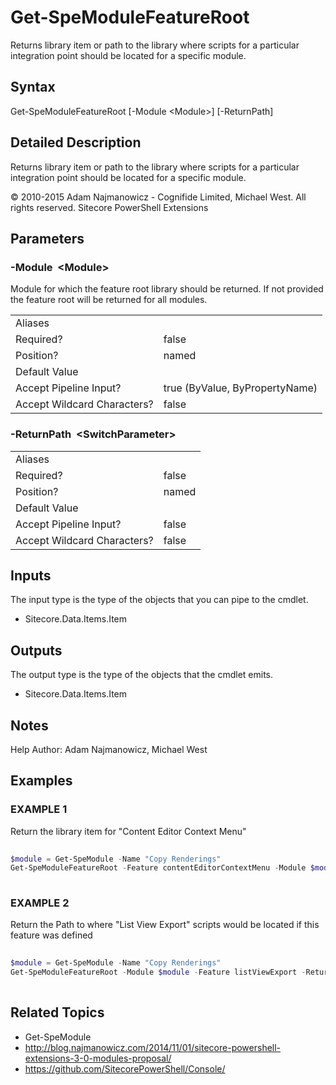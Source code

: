 # Get-SpeModuleFeatureRoot 
 
Returns library item or path to the library where scripts for a particular integration point should be located for a specific module. 
 
## Syntax 
 
Get-SpeModuleFeatureRoot [-Module &lt;Module&gt;] [-ReturnPath] 
 
 
## Detailed Description 
 
Returns library item or path to the library where scripts for a particular integration point should be located for a specific module. 
 
© 2010-2015 Adam Najmanowicz - Cognifide Limited, Michael West. All rights reserved. Sitecore PowerShell Extensions 
 
## Parameters 
 
### -Module&nbsp; &lt;Module&gt; 
 
Module for which the feature root library should be returned. 
If not provided the feature root will be returned for all modules. 
 
<table>
    <thead></thead>
    <tbody>
        <tr>
            <td>Aliases</td>
            <td></td>
        </tr>
        <tr>
            <td>Required?</td>
            <td>false</td>
        </tr>
        <tr>
            <td>Position?</td>
            <td>named</td>
        </tr>
        <tr>
            <td>Default Value</td>
            <td></td>
        </tr>
        <tr>
            <td>Accept Pipeline Input?</td>
            <td>true (ByValue, ByPropertyName)</td>
        </tr>
        <tr>
            <td>Accept Wildcard Characters?</td>
            <td>false</td>
        </tr>
    </tbody>
</table> 
 
### -ReturnPath&nbsp; &lt;SwitchParameter&gt; 
 
 
 
<table>
    <thead></thead>
    <tbody>
        <tr>
            <td>Aliases</td>
            <td></td>
        </tr>
        <tr>
            <td>Required?</td>
            <td>false</td>
        </tr>
        <tr>
            <td>Position?</td>
            <td>named</td>
        </tr>
        <tr>
            <td>Default Value</td>
            <td></td>
        </tr>
        <tr>
            <td>Accept Pipeline Input?</td>
            <td>false</td>
        </tr>
        <tr>
            <td>Accept Wildcard Characters?</td>
            <td>false</td>
        </tr>
    </tbody>
</table> 
 
## Inputs 
 
The input type is the type of the objects that you can pipe to the cmdlet. 
 
* Sitecore.Data.Items.Item 
 
## Outputs 
 
The output type is the type of the objects that the cmdlet emits. 
 
* Sitecore.Data.Items.Item 
 
## Notes 
 
Help Author: Adam Najmanowicz, Michael West 
 
## Examples 
 
### EXAMPLE 1 
 
Return the library item for "Content Editor Context Menu" 
 
```powershell   
 
$module = Get-SpeModule -Name "Copy Renderings"
Get-SpeModuleFeatureRoot -Feature contentEditorContextMenu -Module $module 
 
``` 
 
### EXAMPLE 2 
 
Return the Path to where "List View Export" scripts would be located if this feature was defined 
 
```powershell   
 
$module = Get-SpeModule -Name "Copy Renderings"
Get-SpeModuleFeatureRoot -Module $module -Feature listViewExport -ReturnPath 
 
``` 
 
## Related Topics 
 
* Get-SpeModule
* <a href='http://blog.najmanowicz.com/2014/11/01/sitecore-powershell-extensions-3-0-modules-proposal/' target='_blank'>http://blog.najmanowicz.com/2014/11/01/sitecore-powershell-extensions-3-0-modules-proposal/</a><br/>
* <a href='https://github.com/SitecorePowerShell/Console/' target='_blank'>https://github.com/SitecorePowerShell/Console/</a><br/>


